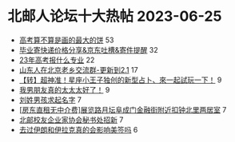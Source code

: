 # 北邮人论坛十大热帖 2023-06-25

- [高考算不算是画的最大的饼](https://bbs.byr.cn/article/Talking/6393173) 53
- [毕业寄快递价格分享&amp;京东吐槽&amp;寄件提醒](https://bbs.byr.cn/article/Picture/3344376) 32
- [23年高考报什么专业](https://bbs.byr.cn/article/WorkLife/1201177) 22
- [山东人在北京老乡交流群-更新到2.1](https://bbs.byr.cn/article/Friends/2032283) 17
- [【转】超神准！星座小王子独创的新型占卜、來一起試玩一下！](https://bbs.byr.cn/article/Constellations/326533) 9
- [我男朋友真的太太太好了！](https://bbs.byr.cn/article/Feeling/3199938) 9
- [刘姓男孩求起名字](https://bbs.byr.cn/article/Shandong/424284) 7
- [[房东直租无中介费]展览路月坛阜成门金融街附近扣钟北里两居室](https://bbs.byr.cn/article/Home/135777) 7
- [北邮校友企业家协会秘书处招新](https://bbs.byr.cn/article/Entrepreneurship/29544) 7
- [去过伊朗和伊拉克真的会影响美签吗](https://bbs.byr.cn/article/GoAbroad/393258) 6


